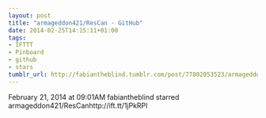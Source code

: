 ```yaml
---
layout: post
title: "armageddon421/ResCan · GitHub"
date: 2014-02-25T14:15:11+01:00
tags:
- IFTTT
- Pinboard
- github
- stars
tumblr_url: http://fabiantheblind.tumblr.com/post/77802053523/armageddon421-rescan-github
---
```

February 21, 2014 at 09:01AM
fabiantheblind starred armageddon421/ResCanhttp://ift.tt/1jPkRPl
